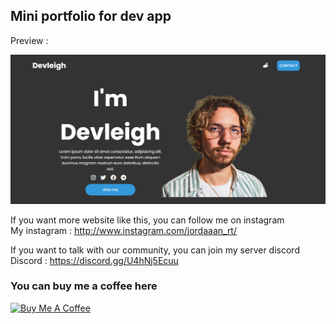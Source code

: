 ## Mini portfolio for dev app

Preview : 

<img src="preview.png" alt="" />

If you want more website like this, you can follow me on instagram 
<br>My instagram : http://www.instagram.com/jordaaan_rt/

If you want to talk with our community,
you can join my server discord 
<br>Discord : https://discord.gg/U4hNj5Ecuu

### You can buy me a coffee here 
<a href="https://www.buymeacoffee.com/Wahyne" target="_blank"><img src="https://cdn.buymeacoffee.com/buttons/v2/default-yellow.png" alt="Buy Me A Coffee" style="height: 60px !important;width: 217px !important;" ></a>